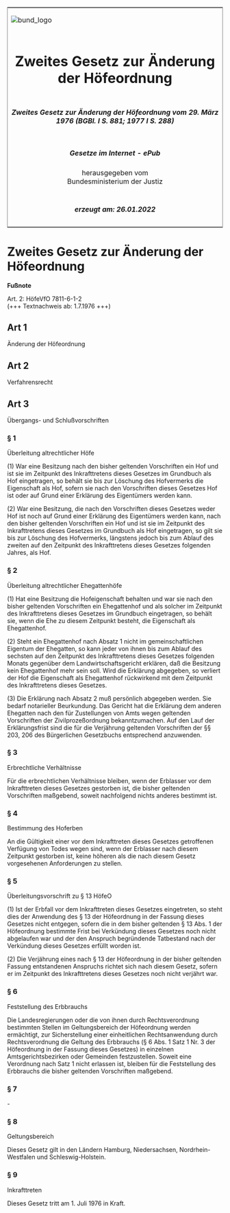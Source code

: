<span id="DECKBLATT.html"></span>

<table border="0" frame="border" width="100%">

<tr valign="top">

<td align="left">

![bund\_logo](BfJ_2021_Web_de_de.gif)

</td>

<td align="right">

 

</td>

</tr>

<tr align="center" valign="middle">

<td colspan="2">

# Zweites Gesetz zur Änderung der Höfeordnung

</td>

</tr>

<tr align="center" valign="middle">

<td colspan="2">

##### Zweites Gesetz zur Änderung der Höfeordnung vom 29. März 1976 (BGBl. I S. 881; 1977 I S. 288)

</td>

</tr>

<tr align="center" valign="middle">

<td colspan="2">

  
  

##### Gesetze im Internet - ePub  
  
herausgegeben vom  
Bundesministerium der Justiz

</td>

</tr>

<tr align="center" valign="bottom">

<td colspan="2">

  
  

##### erzeugt am: 26.01.2022

</td>

</tr>

</table>

<span id="BJNR008819976.html"></span>

# Zweites Gesetz zur Änderung der Höfeordnung

<div>

  
**Fußnote**

<div class="jnhtml">

<div>

<div class="jurAbsatz">

Art. 2: HöfeVfO 7811-6-1-2  
(+++ Textnachweis ab: 1.7.1976 +++)

</div>

</div>

</div>

</div>

<span id="BJNR008819976BJNG000100328.html"></span>

## Art 1  
Änderung der Höfeordnung

<span id="BJNR008819976BJNG000200328.html"></span>

## Art 2  
Verfahrensrecht

<span id="BJNR008819976BJNG000300328.html"></span>

## Art 3  
Übergangs- und Schlußvorschriften

<span id="BJNR008819976BJNE000400328.html"></span>

### § 1  
Überleitung altrechtlicher Höfe

<div>

<div class="jnhtml">

<div>

<div class="jurAbsatz">

(1) War eine Besitzung nach den bisher geltenden Vorschriften ein Hof
und ist sie im Zeitpunkt des Inkrafttretens dieses Gesetzes im Grundbuch
als Hof eingetragen, so behält sie bis zur Löschung des Hofvermerks die
Eigenschaft als Hof, sofern sie nach den Vorschriften dieses Gesetzes
Hof ist oder auf Grund einer Erklärung des Eigentümers werden kann.

</div>

<div class="jurAbsatz">

(2) War eine Besitzung, die nach den Vorschriften dieses Gesetzes weder
Hof ist noch auf Grund einer Erklärung des Eigentümers werden kann, nach
den bisher geltenden Vorschriften ein Hof und ist sie im Zeitpunkt des
Inkrafttretens dieses Gesetzes im Grundbuch als Hof eingetragen, so gilt
sie bis zur Löschung des Hofvermerks, längstens jedoch bis zum Ablauf
des zweiten auf den Zeitpunkt des Inkrafttretens dieses Gesetzes
folgenden Jahres, als Hof.

</div>

</div>

</div>

</div>

<span id="BJNR008819976BJNE000500328.html"></span>

### § 2  
Überleitung altrechtlicher Ehegattenhöfe

<div>

<div class="jnhtml">

<div>

<div class="jurAbsatz">

(1) Hat eine Besitzung die Hofeigenschaft behalten und war sie nach den
bisher geltenden Vorschriften ein Ehegattenhof und als solcher im
Zeitpunkt des Inkrafttretens dieses Gesetzes im Grundbuch eingetragen,
so behält sie, wenn die Ehe zu diesem Zeitpunkt besteht, die Eigenschaft
als Ehegattenhof.

</div>

<div class="jurAbsatz">

(2) Steht ein Ehegattenhof nach Absatz 1 nicht im gemeinschaftlichen
Eigentum der Ehegatten, so kann jeder von ihnen bis zum Ablauf des
sechsten auf den Zeitpunkt des Inkrafttretens dieses Gesetzes folgenden
Monats gegenüber dem Landwirtschaftsgericht erklären, daß die Besitzung
kein Ehegattenhof mehr sein soll. Wird die Erklärung abgegeben, so
verliert der Hof die Eigenschaft als Ehegattenhof rückwirkend mit dem
Zeitpunkt des Inkrafttretens dieses Gesetzes.

</div>

<div class="jurAbsatz">

(3) Die Erklärung nach Absatz 2 muß persönlich abgegeben werden. Sie
bedarf notarieller Beurkundung. Das Gericht hat die Erklärung dem
anderen Ehegatten nach den für Zustellungen von Amts wegen geltenden
Vorschriften der Zivilprozeßordnung bekanntzumachen. Auf den Lauf der
Erklärungsfrist sind die für die Verjährung geltenden Vorschriften der
§§ 203, 206 des Bürgerlichen Gesetzbuchs entsprechend anzuwenden.

</div>

</div>

</div>

</div>

<span id="BJNR008819976BJNE000600328.html"></span>

### § 3  
Erbrechtliche Verhältnisse

<div>

<div class="jnhtml">

<div>

<div class="jurAbsatz">

Für die erbrechtlichen Verhältnisse bleiben, wenn der Erblasser vor dem
Inkrafttreten dieses Gesetzes gestorben ist, die bisher geltenden
Vorschriften maßgebend, soweit nachfolgend nichts anderes bestimmt ist.

</div>

</div>

</div>

</div>

<span id="BJNR008819976BJNE000700328.html"></span>

### § 4  
Bestimmung des Hoferben

<div>

<div class="jnhtml">

<div>

<div class="jurAbsatz">

An die Gültigkeit einer vor dem Inkrafttreten dieses Gesetzes
getroffenen Verfügung von Todes wegen sind, wenn der Erblasser nach
diesem Zeitpunkt gestorben ist, keine höheren als die nach diesem Gesetz
vorgesehenen Anforderungen zu stellen.

</div>

</div>

</div>

</div>

<span id="BJNR008819976BJNE000800328.html"></span>

### § 5  
Überleitungsvorschrift zu § 13 HöfeO

<div>

<div class="jnhtml">

<div>

<div class="jurAbsatz">

(1) Ist der Erbfall vor dem Inkrafttreten dieses Gesetzes eingetreten,
so steht dies der Anwendung des § 13 der Höfeordnung in der Fassung
dieses Gesetzes nicht entgegen, sofern die in dem bisher geltenden § 13
Abs. 1 der Höfeordnung bestimmte Frist bei Verkündung dieses Gesetzes
noch nicht abgelaufen war und der den Anspruch begründende Tatbestand
nach der Verkündung dieses Gesetzes erfüllt worden ist.

</div>

<div class="jurAbsatz">

(2) Die Verjährung eines nach § 13 der Höfeordnung in der bisher
geltenden Fassung entstandenen Anspruchs richtet sich nach diesem
Gesetz, sofern er im Zeitpunkt des Inkrafttretens dieses Gesetzes noch
nicht verjährt war.

</div>

</div>

</div>

</div>

<span id="BJNR008819976BJNE000900328.html"></span>

### § 6  
Feststellung des Erbbrauchs

<div>

<div class="jnhtml">

<div>

<div class="jurAbsatz">

Die Landesregierungen oder die von ihnen durch Rechtsverordnung
bestimmten Stellen im Geltungsbereich der Höfeordnung werden ermächtigt,
zur Sicherstellung einer einheitlichen Rechtsanwendung durch
Rechtsverordnung die Geltung des Erbbrauchs (§ 6 Abs. 1 Satz 1 Nr. 3 der
Höfeordnung in der Fassung dieses Gesetzes) in einzelnen
Amtsgerichtsbezirken oder Gemeinden festzustellen. Soweit eine
Verordnung nach Satz 1 nicht erlassen ist, bleiben für die Feststellung
des Erbbrauchs die bisher geltenden Vorschriften maßgebend.

</div>

</div>

</div>

</div>

<span id="BJNR008819976BJNE001000328.html"></span>

### § 7  

<div>

<div class="jnhtml">

<div>

<div class="jurAbsatz">

\-

</div>

</div>

</div>

</div>

<span id="BJNR008819976BJNE001100328.html"></span>

### § 8  
Geltungsbereich

<div>

<div class="jnhtml">

<div>

<div class="jurAbsatz">

Dieses Gesetz gilt in den Ländern Hamburg, Niedersachsen,
Nordrhein-Westfalen und Schleswig-Holstein.

</div>

</div>

</div>

</div>

<span id="BJNR008819976BJNE001200328.html"></span>

### § 9  
Inkrafttreten

<div>

<div class="jnhtml">

<div>

<div class="jurAbsatz">

Dieses Gesetz tritt am 1. Juli 1976 in Kraft.

</div>

</div>

</div>

</div>
